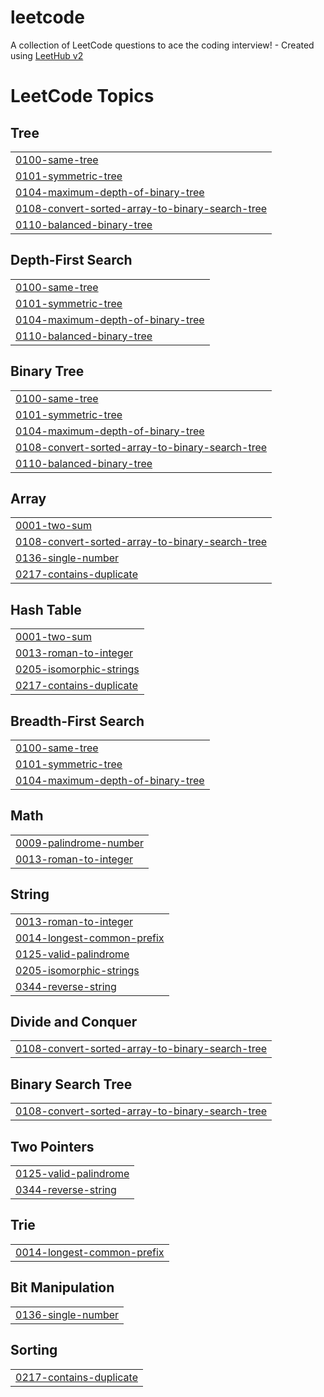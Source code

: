 # leetcode
A collection of LeetCode questions to ace the coding interview! - Created using [LeetHub v2](https://github.com/arunbhardwaj/LeetHub-2.0)

<!---LeetCode Topics Start-->
# LeetCode Topics
## Tree
|  |
| ------- |
| [0100-same-tree](https://github.com/Ishwari200427/leetcode/tree/master/0100-same-tree) |
| [0101-symmetric-tree](https://github.com/Ishwari200427/leetcode/tree/master/0101-symmetric-tree) |
| [0104-maximum-depth-of-binary-tree](https://github.com/Ishwari200427/leetcode/tree/master/0104-maximum-depth-of-binary-tree) |
| [0108-convert-sorted-array-to-binary-search-tree](https://github.com/Ishwari200427/leetcode/tree/master/0108-convert-sorted-array-to-binary-search-tree) |
| [0110-balanced-binary-tree](https://github.com/Ishwari200427/leetcode/tree/master/0110-balanced-binary-tree) |
## Depth-First Search
|  |
| ------- |
| [0100-same-tree](https://github.com/Ishwari200427/leetcode/tree/master/0100-same-tree) |
| [0101-symmetric-tree](https://github.com/Ishwari200427/leetcode/tree/master/0101-symmetric-tree) |
| [0104-maximum-depth-of-binary-tree](https://github.com/Ishwari200427/leetcode/tree/master/0104-maximum-depth-of-binary-tree) |
| [0110-balanced-binary-tree](https://github.com/Ishwari200427/leetcode/tree/master/0110-balanced-binary-tree) |
## Binary Tree
|  |
| ------- |
| [0100-same-tree](https://github.com/Ishwari200427/leetcode/tree/master/0100-same-tree) |
| [0101-symmetric-tree](https://github.com/Ishwari200427/leetcode/tree/master/0101-symmetric-tree) |
| [0104-maximum-depth-of-binary-tree](https://github.com/Ishwari200427/leetcode/tree/master/0104-maximum-depth-of-binary-tree) |
| [0108-convert-sorted-array-to-binary-search-tree](https://github.com/Ishwari200427/leetcode/tree/master/0108-convert-sorted-array-to-binary-search-tree) |
| [0110-balanced-binary-tree](https://github.com/Ishwari200427/leetcode/tree/master/0110-balanced-binary-tree) |
## Array
|  |
| ------- |
| [0001-two-sum](https://github.com/Ishwari200427/leetcode/tree/master/0001-two-sum) |
| [0108-convert-sorted-array-to-binary-search-tree](https://github.com/Ishwari200427/leetcode/tree/master/0108-convert-sorted-array-to-binary-search-tree) |
| [0136-single-number](https://github.com/Ishwari200427/leetcode/tree/master/0136-single-number) |
| [0217-contains-duplicate](https://github.com/Ishwari200427/leetcode/tree/master/0217-contains-duplicate) |
## Hash Table
|  |
| ------- |
| [0001-two-sum](https://github.com/Ishwari200427/leetcode/tree/master/0001-two-sum) |
| [0013-roman-to-integer](https://github.com/Ishwari200427/leetcode/tree/master/0013-roman-to-integer) |
| [0205-isomorphic-strings](https://github.com/Ishwari200427/leetcode/tree/master/0205-isomorphic-strings) |
| [0217-contains-duplicate](https://github.com/Ishwari200427/leetcode/tree/master/0217-contains-duplicate) |
## Breadth-First Search
|  |
| ------- |
| [0100-same-tree](https://github.com/Ishwari200427/leetcode/tree/master/0100-same-tree) |
| [0101-symmetric-tree](https://github.com/Ishwari200427/leetcode/tree/master/0101-symmetric-tree) |
| [0104-maximum-depth-of-binary-tree](https://github.com/Ishwari200427/leetcode/tree/master/0104-maximum-depth-of-binary-tree) |
## Math
|  |
| ------- |
| [0009-palindrome-number](https://github.com/Ishwari200427/leetcode/tree/master/0009-palindrome-number) |
| [0013-roman-to-integer](https://github.com/Ishwari200427/leetcode/tree/master/0013-roman-to-integer) |
## String
|  |
| ------- |
| [0013-roman-to-integer](https://github.com/Ishwari200427/leetcode/tree/master/0013-roman-to-integer) |
| [0014-longest-common-prefix](https://github.com/Ishwari200427/leetcode/tree/master/0014-longest-common-prefix) |
| [0125-valid-palindrome](https://github.com/Ishwari200427/leetcode/tree/master/0125-valid-palindrome) |
| [0205-isomorphic-strings](https://github.com/Ishwari200427/leetcode/tree/master/0205-isomorphic-strings) |
| [0344-reverse-string](https://github.com/Ishwari200427/leetcode/tree/master/0344-reverse-string) |
## Divide and Conquer
|  |
| ------- |
| [0108-convert-sorted-array-to-binary-search-tree](https://github.com/Ishwari200427/leetcode/tree/master/0108-convert-sorted-array-to-binary-search-tree) |
## Binary Search Tree
|  |
| ------- |
| [0108-convert-sorted-array-to-binary-search-tree](https://github.com/Ishwari200427/leetcode/tree/master/0108-convert-sorted-array-to-binary-search-tree) |
## Two Pointers
|  |
| ------- |
| [0125-valid-palindrome](https://github.com/Ishwari200427/leetcode/tree/master/0125-valid-palindrome) |
| [0344-reverse-string](https://github.com/Ishwari200427/leetcode/tree/master/0344-reverse-string) |
## Trie
|  |
| ------- |
| [0014-longest-common-prefix](https://github.com/Ishwari200427/leetcode/tree/master/0014-longest-common-prefix) |
## Bit Manipulation
|  |
| ------- |
| [0136-single-number](https://github.com/Ishwari200427/leetcode/tree/master/0136-single-number) |
## Sorting
|  |
| ------- |
| [0217-contains-duplicate](https://github.com/Ishwari200427/leetcode/tree/master/0217-contains-duplicate) |
<!---LeetCode Topics End-->